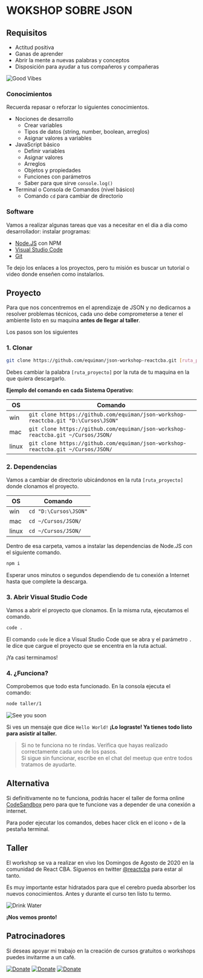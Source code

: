 # WOKSHOP SOBRE JSON

## Requisitos

* Actitud positiva
* Ganas de aprender
* Abrir la mente a nuevas palabras y conceptos
* Disposición para ayudar a tus compañeros y compañeras

![Good Vibes](https://media.giphy.com/media/xuXzcHMkuwvf2/giphy.gif)

### Conocimientos

Recuerda repasar o reforzar lo siguientes conocimientos.

* Nociones de desarrollo
  * Crear variables
  * Tipos de datos (string, number, boolean, arreglos)
  * Asignar valores a variables
* JavaScript básico
  * Definir variables
  * Asignar valores
  * Arreglos
  * Objetos y propiedades
  * Funciones con parámetros
  * Saber para que sirve `console.log()`
* Terminal o Consola de Comandos (nivel básico)
  * Comando `cd` para cambiar de directorio

### Software

Vamos a realizar algunas tareas que vas a necesitar en el dia a dia como desarrollador: instalar programas:

* [Node.JS](https://nodejs.org/) con NPM
* [Visual Studio Code](https://code.visualstudio.com/)
* [Git](https://git-scm.com/)

Te dejo los enlaces a los proyectos, pero tu misión es buscar un tutorial o video donde enseñen como instalarlos.

## Proyecto

Para que nos concentremos en el aprendizaje de JSON y no dedicarnos a resolver problemas técnicos, cada uno debe comprometerse a tener el ambiente listo en su maquina **antes de llegar al taller**.

Los pasos son los siguientes

### 1. Clonar

```bash
git clone https://github.com/equiman/json-workshop-reactcba.git [ruta_proyecto]
```

Debes cambiar la palabra `[ruta_proyecto]` por la ruta de tu maquina en la que quiera descargarlo.

**Ejemplo del comando en cada Sistema Operativo:**

| OS | Comando |
| --- | --- |
| win | `git clone https://github.com/equiman/json-workshop-reactcba.git "D:\Cursos\JSON"` |
| mac | `git clone https://github.com/equiman/json-workshop-reactcba.git ~/Cursos/JSON/` |
| linux | `git clone https://github.com/equiman/json-workshop-reactcba.git ~/Cursos/JSON/` |

### 2. Dependencias

Vamos a cambiar de directorio ubicándonos en la ruta `[ruta_proyecto]` donde clonamos el proyecto.

| OS | Comando |
| --- | --- |
| win | `cd "D:\Cursos\JSON"` |
| mac | `cd ~/Cursos/JSON/` |
| linux | `cd ~/Cursos/JSON/` |

Dentro de esa carpeta, vamos a instalar las dependencias de Node.JS con el siguiente comando.

```bash
npm i
```

Esperar unos minutos o segundos dependiendo de tu conexión a Internet hasta que complete la descarga.

### 3. Abrir Visual Studio Code

Vamos a abrir el proyecto que clonamos. En la misma ruta, ejecutamos el comando.

```bash
code .
```

El comando `code` le dice a Visual Studio Code que se abra y el parámetro `.` le dice que cargue el proyecto que se encentra en la ruta actual.

¡Ya casi terminamos!

### 4. ¿Funciona?

Comprobemos que todo esta funcionado. En la consola ejecuta el comando:

```bash
node taller/1
```

![See you soon](https://media.giphy.com/media/AFdcYElkoNAUE/giphy.gif)

Si ves un mensaje que dice `Hello World!` **¡Lo lograste! Ya tienes todo listo para asistir al taller.**

> Si no te funciona no te rindas. Verifica que hayas realizado correctamente cada uno de los pasos.  
> Si sigue sin funcionar, escribe en el chat del meetup que entre todos tratamos de ayudarte.

## Alternativa

Si definitivamente no te funciona, podrás hacer el taller de forma online [CodeSandbox](https://githubbox.com/equiman/json-workshop-reactcba) pero para que te funcione vas a depender de una conexión a internet.

Para poder ejecutar los comandos, debes hacer click en el icono `+` de la pestaña terminal.

## Taller

El workshop se va a realizar en vivo los Domingos de Agosto de 2020 en la comunidad de React CBA. Síguenos en twitter [@reactcba](https://twitter.com/ereactcba) para estar al tanto.

Es muy importante estar hidratados para que el cerebro pueda absorber los nuevos conocimientos. Antes y durante el curso ten listo tu termo.

![Drink Water](https://media.giphy.com/media/slVWEctHZKvWU/giphy.gif)

 **¡Nos vemos pronto!**

## Patrocinadores

Si deseas apoyar mi trabajo en la creación de cursos gratuitos o workshops puedes invitarme a un café.

[![Donate](https://img.shields.io/badge/paypal-donate-blue)](https://paypal.me/equiman/3)
[![Donate](https://img.shields.io/badge/patreon-donate-red)](https://patreon.com/equiman)
[![Donate](https://img.shields.io/badge/buy%20me%20a%20coffee-donate-orange)](https://buymeacoff.ee/equiman)
